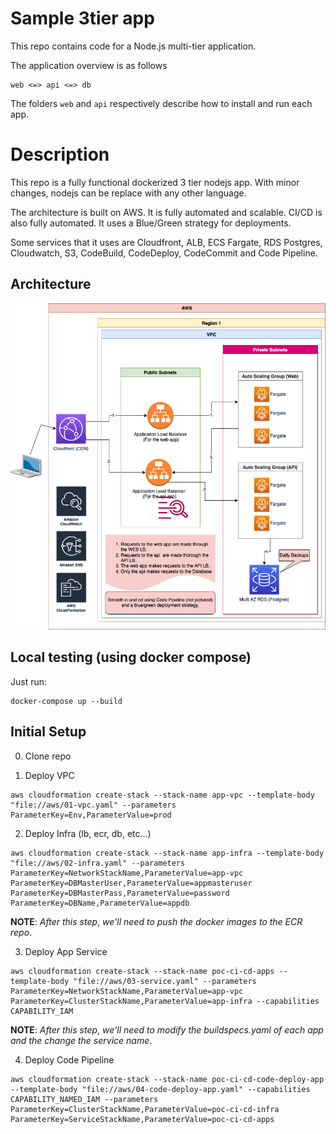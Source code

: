# Sample 3tier app
This repo contains code for a Node.js multi-tier application.

The application overview is as follows

```
web <=> api <=> db
```

The folders `web` and `api` respectively describe how to install and run each app.

# Description
This repo is a fully functional dockerized 3 tier nodejs app. With minor changes, nodejs
can be replace with any other language.

The architecture is built on AWS. It is fully automated and scalable. CI/CD is also fully
automated. It uses a Blue/Green strategy for deployments.

Some services that it uses are Cloudfront, ALB, ECS Fargate, RDS Postgres,
Cloudwatch, S3, CodeBuild, CodeDeploy, CodeCommit and Code Pipeline.

## Architecture
![Diagram](arch/high-level-arch.drawio.png "Architecture")

##  Local testing (using docker compose)
Just run:
```
docker-compose up --build
```

## Initial Setup
0. Clone repo

1. Deploy VPC
```
aws cloudformation create-stack --stack-name app-vpc --template-body "file://aws/01-vpc.yaml" --parameters ParameterKey=Env,ParameterValue=prod
```

2. Deploy Infra (lb, ecr, db, etc...)
```
aws cloudformation create-stack --stack-name app-infra --template-body "file://aws/02-infra.yaml" --parameters ParameterKey=NetworkStackName,ParameterValue=app-vpc ParameterKey=DBMasterUser,ParameterValue=appmasteruser ParameterKey=DBMasterPass,ParameterValue=password ParameterKey=DBName,ParameterValue=appdb
```

**NOTE**: _After this step_, *we'll need to push the docker images to the ECR repo*.

3. Deploy App Service
```
aws cloudformation create-stack --stack-name poc-ci-cd-apps --template-body "file://aws/03-service.yaml" --parameters ParameterKey=NetworkStackName,ParameterValue=app-vpc ParameterKey=ClusterStackName,ParameterValue=app-infra --capabilities CAPABILITY_IAM
```

**NOTE**: _After this step_, *we'll need to modify the buildspecs.yaml of each app and the change the service name*.

4. Deploy Code Pipeline
```
aws cloudformation create-stack --stack-name poc-ci-cd-code-deploy-app --template-body "file://aws/04-code-deploy-app.yaml" --capabilities CAPABILITY_NAMED_IAM --parameters ParameterKey=ClusterStackName,ParameterValue=poc-ci-cd-infra ParameterKey=ServiceStackName,ParameterValue=poc-ci-cd-apps
```
